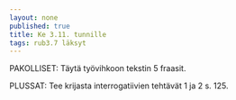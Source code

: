 ```yaml
---
layout: none
published: true
title: Ke 3.11. tunnille
tags: rub3.7 läksyt
---
```

PAKOLLISET:
Täytä työvihkoon tekstin 5 fraasit.

PLUSSAT:
Tee krijasta interrogatiivien tehtävät 1 ja 2 s. 125.